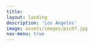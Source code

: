 ```yaml
---
title: 
layout: landing
description: 'Los Angeles'
image: assets/images/pic07.jpg
nav-menu: true
---
```

